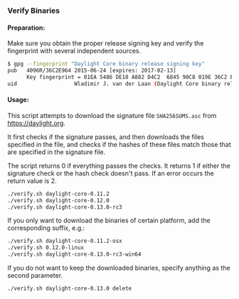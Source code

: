 ### Verify Binaries

#### Preparation:

Make sure you obtain the proper release signing key and verify the fingerprint with several independent sources.

```sh
$ gpg --fingerprint "Daylight Core binary release signing key"
pub   4096R/36C2E964 2015-06-24 [expires: 2017-02-13]
      Key fingerprint = 01EA 5486 DE18 A882 D4C2  6845 90C8 019E 36C2 E964
uid                  Wladimir J. van der Laan (Daylight Core binary release signing key) <laanwj@gmail.com>
```

#### Usage:

This script attempts to download the signature file `SHA256SUMS.asc` from https://daylight.org.

It first checks if the signature passes, and then downloads the files specified in the file, and checks if the hashes of these files match those that are specified in the signature file.

The script returns 0 if everything passes the checks. It returns 1 if either the signature check or the hash check doesn't pass. If an error occurs the return value is 2.


```sh
./verify.sh daylight-core-0.11.2
./verify.sh daylight-core-0.12.0
./verify.sh daylight-core-0.13.0-rc3
```

If you only want to download the binaries of certain platform, add the corresponding suffix, e.g.:

```sh
./verify.sh daylight-core-0.11.2-osx
./verify.sh 0.12.0-linux
./verify.sh daylight-core-0.13.0-rc3-win64
```

If you do not want to keep the downloaded binaries, specify anything as the second parameter.

```sh
./verify.sh daylight-core-0.13.0 delete
```
